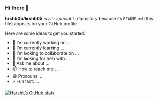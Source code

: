 ### Hi there 👋


**hrshb05/hrshb05** is a ✨ _special_ ✨ repository because its `README.md` (this file) appears on your GitHub profile.

Here are some ideas to get you started:

- 🔭 I’m currently working on ...
- 🌱 I’m currently learning ...
- 👯 I’m looking to collaborate on ...
- 🤔 I’m looking for help with ...
- 💬 Ask me about ...
- 📫 How to reach me: ...
- 😄 Pronouns: ...
- ⚡ Fun fact: ...




[![Harshit's GitHub stats](https://github-readme-stats.vercel.app/api?username=hrshb05)](https://github.com/hrshb05/github-readme-stats)

